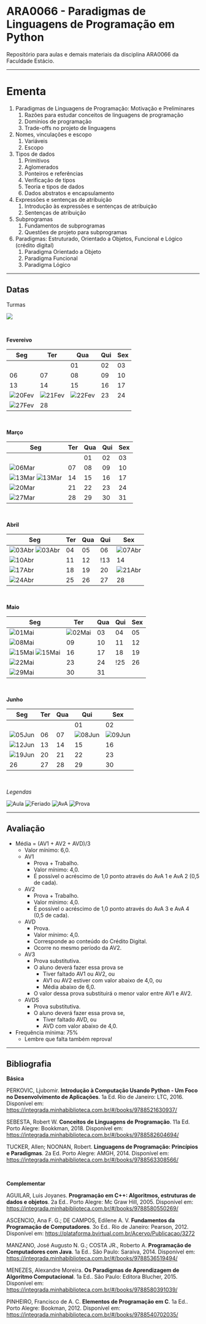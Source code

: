 # **ARA0066 - Paradigmas de Linguagens de Programação em Python**

Repositório para aulas e demais materiais da disciplina ARA0066 da Faculdade Estácio.

-----

# **Ementa**

1. Paradigmas de Linguagens de Programação: Motivação e Preliminares
   1. Razões para estudar conceitos de linguagens de programação
   2. Domínios de programação
   3. Trade-offs no projeto de linguagens
2. Nomes, vinculações e escopo
   1. Variáveis
   2. Escopo
3. Tipos de dados
   1. Primitivos
   2. Aglomerados
   3. Ponteiros e referências
   4. Verificação de tipos
   5. Teoria e tipos de dados
   6. Dados abstratos e encapsulamento
4. Expressões e sentenças de atribuição
   1. Introdução às expressões e sentenças de atribuição
   2. Sentenças de atribuição
5. Subprogramas
   1. Fundamentos de subprogramas
   2. Questões de projeto para subprogramas
6. Paradigmas: Estruturado, Orientado a Objetos, Funcional e Lógico (crédito digital)
   1. Paradigma Orientado a Objeto
   2. Paradigma Funcional
   3. Paradigma Lógico

-----

## **Datas**

Turmas

![](https://img.shields.io/badge/Segunda-1002-lightgrey)

<br />

**Fevereivo**

| Seg | Ter | Qua | Qui | Sex |
|---|---|---|---|---|
| | | 01 | 02 | 03 |
| 06 | 07 | 08 | 09 | 10 |
| 13 | 14 | 15 | 16 | 17 |
| ![20Fev](https://placehold.co/25/cornflowerblue/white?text=20) | ![21Fev](https://placehold.co/25/cornflowerblue/white?text=21) | ![22Fev](https://placehold.co/25/cornflowerblue/white?text=22) | 23 | 24 |
| ![27Fev](https://placehold.co/25/limegreen/white?text=27) | 28 | | | |

<br />

**Março**

| Seg | Ter | Qua | Qui | Sex |
|---|---|---|---|---|
|    |    | 01 | 02 | 03 |
| ![06Mar](https://placehold.co/25/limegreen/white?text=06) | 07 | 08 | 09 | 10 |
| ![13Mar](https://placehold.co/25/limegreen/white?text=13) ![13Mar](https://placehold.co/25/orange/white?text=13) | 14 | 15 | 16 | 17 |
| ![20Mar](https://placehold.co/25/limegreen/white?text=20) | 21 | 22 | 23 | 24 |
| ![27Mar](https://placehold.co/25/limegreen/white?text=27) | 28 | 29 | 30 | 31 |

<br />

**Abril**

| Seg | Ter | Qua | Qui | Sex |
|---|---|---|---|---|
| ![03Abr](https://placehold.co/25/limegreen/white?text=03) ![03Abr](https://placehold.co/25/orange/white?text=03) | 04 | 05 | 06 | ![07Abr](https://placehold.co/25/cornflowerblue/white?text=07) |
| ![10Abr](https://placehold.co/25/limegreen/white?text=10) | 11 | 12 | !13 | 14 |
| ![17Abr](https://placehold.co/25/limegreen/white?text=17) | 18 | 19 | 20 | ![21Abr](https://placehold.co/25/cornflowerblue/white?text=21) |
| ![24Abr](https://placehold.co/25/red/white?text=24) | 25 | 26 | 27 | 28 |

<br />

**Maio**

| Seg | Ter | Qua | Qui | Sex |
|---|---|---|---|---|
| ![01Mai](https://placehold.co/25/cornflowerblue/white?text=01) | ![02Mai](https://placehold.co/25/orange/white?text=02) | 03 | 04 | 05 |
| ![08Mai](https://placehold.co/25/limegreen/white?text=08) | 09 | 10 | 11 | 12 | 
| ![15Mai](https://placehold.co/25/limegreen/white?text=15) ![15Mai](https://placehold.co/25/orange/white?text=15) | 16 | 17 | 18 | 19 |
| ![22Mai](https://placehold.co/25/limegreen/white?text=22) | 23 | 24 | !25 | 26 |
| ![29Mai](https://placehold.co/25/limegreen/white?text=29) | 30 | 31 |    |    |

<br />

**Junho**

| Seg | Ter | Qua | Qui | Sex |
|---|---|---|---|---|
|    |    |    | 01 | 02 |
| ![05Jun](https://placehold.co/25/red/white?text=05) | 06 | 07 | ![08Jun](https://placehold.co/25/cornflowerblue/white?text=21) | ![09Jun](https://placehold.co/25/cornflowerblue/white?text=09) |
| ![12Jun](https://placehold.co/25/limegreen/white?text=12) | 13 | 14 | 15 | 16 |
| ![19Jun](https://placehold.co/25/red/white?text=19) | 20 | 21 | 22 | 23 |
| 26 | 27 | 28 | 29 | 30 |

<br />

*Legendas*

![Aula](https://img.shields.io/badge/-Aula-limegreen?style=for-the-badge)
![Feriado](https://img.shields.io/badge/-Feriado-cornflowerblue?style=for-the-badge)
![AvA](https://img.shields.io/badge/-Avaliando_o_Aprendizado-orange?style=for-the-badge)
![Prova](https://img.shields.io/badge/-Prova-red?style=for-the-badge)

-----

## **Avaliação**

* Média = (AV1 + AV2 + AVD)/3
  * Valor mínimo: 6,0.
  * AV1
    * Prova + Trabalho.
    * Valor mínimo: 4,0.
    * É possível o acréscimo de 1,0 ponto através do AvA 1 e AvA 2 (0,5 de cada).
  * AV2
    * Prova + Trabalho.
    * Valor mínimo: 4,0.
    * É possível o acréscimo de 1,0 ponto através do AvA 3 e AvA 4 (0,5 de cada).
  * AVD
    * Prova.
    * Valor mínimo: 4,0.
    * Corresponde ao conteúdo do Crédito Digital.
    * Ocorre no mesmo período da AV2.
  * AV3
    * Prova substitutiva.
    * O aluno deverá fazer essa prova se
      * Tiver faltado AV1 ou AV2, ou
      * AV1 ou AV2 estiver com valor abaixo de 4,0, ou
      * Média abaixo de 6,0.
    * O valor dessa prova substituirá o menor valor entre AV1 e AV2.
  * AVDS
    * Prova substitutiva.
    * O aluno deverá fazer essa prova se,
      * Tiver faltado AVD, ou
      * AVD com valor abaixo de 4,0.
* Frequência mínima: 75%
  * Lembre que falta também reprova!

-----

## **Bibliografia**

**Básica**

PERKOVIC, Ljubomir. **Introdução à Computação Usando Python ­- Um Foco no Desenvolvimento de Aplicações**. 1a Ed. Rio de Janeiro: LTC, 2016.
Disponível em: https://integrada.minhabiblioteca.com.br/#/books/9788521630937/

SEBESTA, Robert W. **Conceitos de Linguagens de Programação**. 11a Ed. Porto Alegre: Bookkman, 2018.
Disponível em: https://integrada.minhabiblioteca.com.br/#/books/9788582604694/

TUCKER, Allen; NOONAN, Robert. **Linguagens de Programação: Princípios e Paradigmas**. 2a Ed. Porto Alegre: AMGH, 2014.
Disponível em: https://integrada.minhabiblioteca.com.br/#/books/9788563308566/

<br />

**Complementar**

AGUILAR, Luis Joyanes. **Programação em C++: Algoritmos, estruturas de dados e objetos**. 2a Ed.. Porto Alegre: Mc Graw Hill, 2005.
Disponível em: https://integrada.minhabiblioteca.com.br/#/books/9788580550269/

ASCENCIO, Ana F. G.; DE CAMPOS, Edilene A. V. **Fundamentos da Programação de Computadores**. 3o Ed.. Rio de Janeiro: Pearson, 2012.
Disponível em: https://plataforma.bvirtual.com.br/Acervo/Publicacao/3272

MANZANO, José Augusto N. G.; COSTA JR., Roberto A. **Programação de Computadores com Java**. 1a Ed.. São Paulo: Saraiva, 2014.
Disponível em: https://integrada.minhabiblioteca.com.br/#/books/9788536519494/

MENEZES, Alexandre Moreira. **Os Paradigmas de Aprendizagem de Algoritmo Computacional**. 1a Ed.. São Paulo: Editora Blucher, 2015.
Disponível em: https://integrada.minhabiblioteca.com.br/#/books/9788580391039/

PINHEIRO, Francisco de A. C. **Elementos de Programação em C**. 1a Ed.. Porto Alegre: Bookman, 2012.
Disponível em: https://integrada.minhabiblioteca.com.br/#/books/9788540702035/